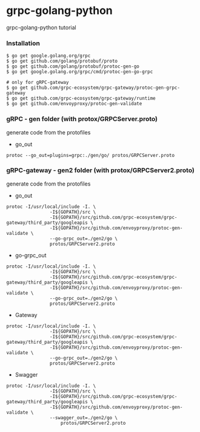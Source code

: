 # grpc-golang-python
grpc-golang-python tutorial

### Installation
```
$ go get google.golang.org/grpc
$ go get github.com/golang/protobuf/proto
$ go get github.com/golang/protobuf/protoc-gen-go
$ go get google.golang.org/grpc/cmd/protoc-gen-go-grpc

# only for gRPC-gateway
$ go get github.com/grpc-ecosystem/grpc-gateway/protoc-gen-grpc-gateway
$ go get github.com/grpc-ecosystem/grpc-gateway/runtime
$ go get github.com/envoyproxy/protoc-gen-validate
```  
    
    
### gRPC - gen folder (with protox/GRPCServer.proto)
generate code from the protofiles

* go_out
```
protoc --go_out=plugins=grpc:./gen/go/ protos/GRPCServer.proto
```


### gRPC-gateway - gen2 folder (with protox/GRPCServer2.proto)
generate code from the protofiles

* go_out
```
protoc -I/usr/local/include -I. \
                -I${GOPATH}/src \
                -I${GOPATH}/src/github.com/grpc-ecosystem/grpc-gateway/third_party/googleapis \
                -I${GOPATH}/src/github.com/envoyproxy/protoc-gen-validate \
                --go-grpc_out=./gen2/go \     
                protos/GRPCServer2.proto
```               

* go-grpc_out
```
protoc -I/usr/local/include -I. \
                -I${GOPATH}/src \
                -I${GOPATH}/src/github.com/grpc-ecosystem/grpc-gateway/third_party/googleapis \
                -I${GOPATH}/src/github.com/envoyproxy/protoc-gen-validate \
                --go-grpc_out=./gen2/go \     
                protos/GRPCServer2.proto
```                

* Gateway
```
protoc -I/usr/local/include -I. \
                -I${GOPATH}/src \
                -I${GOPATH}/src/github.com/grpc-ecosystem/grpc-gateway/third_party/googleapis \
                -I${GOPATH}/src/github.com/envoyproxy/protoc-gen-validate \
                --go-grpc_out=./gen2/go \     
                protos/GRPCServer2.proto
```

* Swagger
```
protoc -I/usr/local/include -I. \
                -I${GOPATH}/src \
                -I${GOPATH}/src/github.com/grpc-ecosystem/grpc-gateway/third_party/googleapis \
                -I${GOPATH}/src/github.com/envoyproxy/protoc-gen-validate \
                --swagger_out=./gen2/go \
                    protos/GRPCServer2.proto
```                    

